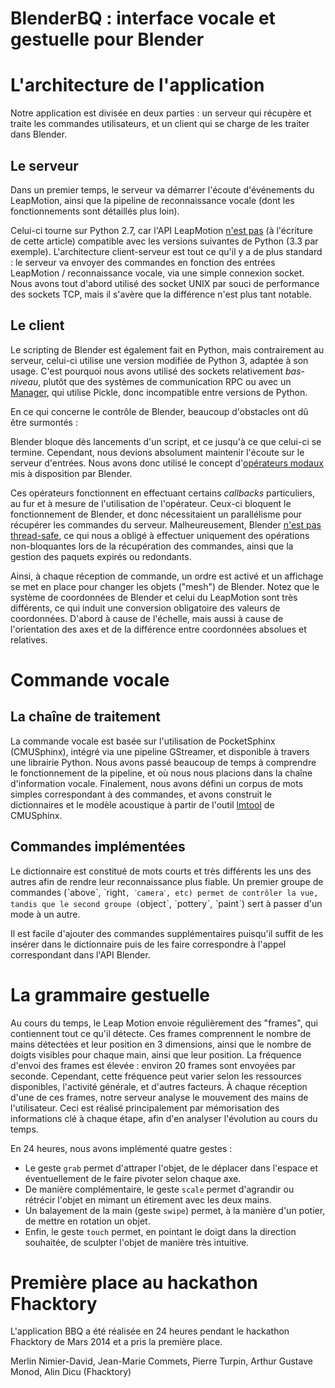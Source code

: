 # BlenderBQ : interface vocale et gestuelle pour Blender

# L'architecture de l'application

Notre application est divisée en deux parties : un serveur qui récupère et
traite les commandes utilisateurs, et un client qui se charge de les traiter dans Blender.

## Le serveur

Dans un premier temps, le serveur va démarrer l'écoute d'événements du
LeapMotion, ainsi que la pipeline de reconnaissance vocale (dont les
fonctionnements sont détaillés plus loin).

Celui-ci tourne sur Python 2.7, car l'API LeapMotion [n'est pas][1] (à l'écriture
de cette article) compatible avec les versions suivantes de Python (3.3 par
exemple). L'architecture client-serveur est tout ce qu'il y a de plus standard :
le serveur va envoyer des commandes en fonction des entrées LeapMotion /
reconnaissance vocale, via une simple connexion socket. Nous avons tout
d'abord utilisé des socket UNIX par souci de performance des sockets TCP, mais
il s'avère que la différence n'est plus tant notable.

[1]: https://developer.leapmotion.com/documentation/Leap_SDK_Release_Notes.html#supported-compilers-and-runtimes "Supported compilers and runtime"

## Le client

Le scripting de Blender est également fait en Python, mais contrairement au
serveur, celui-ci utilise une version modifiée de Python 3, adaptée à son
usage. C'est pourquoi nous avons utilisé des sockets relativement *bas-niveau*, plutôt que des systèmes de communication RPC ou avec un [Manager][2], qui utilise
Pickle, donc incompatible entre versions de Python.

[2]: https://docs.python.org/3.3/library/multiprocessing.html#managers "Python 3.3 Managers"

En ce qui concerne le contrôle de Blender, beaucoup d'obstacles ont dû être surmontés :

Blender bloque dès lancements d'un script, et ce jusqu'à ce que celui-ci se termine. Cependant, nous devions absolument maintenir l'écoute sur le serveur d'entrées. Nous avons donc utilisé le concept d'[opérateurs modaux][3] mis à disposition par Blender.

[3]: http://www.blender.org/documentation/blender_python_api_2_70_release/bpy.types.Operator.html "Opérateurs modaux Blender"

Ces opérateurs fonctionnent en effectuant certains *callbacks* particuliers, au
fur et à mesure de l'utilisation de l'opérateur. Ceux-ci bloquent le
fonctionnement de Blender, et donc nécessitaient un parallélisme pour récupérer
les commandes du serveur. Malheureusement, Blender [n'est pas thread-safe][4], ce
qui nous a obligé à effectuer uniquement des opérations non-bloquantes lors de
la récupération des commandes, ainsi que la gestion des paquets expirés ou
redondants.

[4]: http://www.blender.org/documentation/blender_python_api_2_70_release/info_gotcha.html#strange-errors-using-threading-module

Ainsi, à chaque réception de commande, un ordre est activé et un affichage se
met en place pour changer les objets ("mesh") de Blender. Notez que le système
de coordonnées de Blender et celui du LeapMotion sont très différents, ce qui
induit une conversion obligatoire des valeurs de coordonnées. D'abord à cause
de l'échelle, mais aussi à cause de l'orientation des axes et de la différence
entre coordonnées absolues et relatives.

# Commande vocale

## La chaîne de traitement

La commande vocale est basée sur l'utilisation de PocketSphinx (CMUSphinx),
intégré via une pipeline GStreamer, et disponible à travers une librairie
Python. Nous avons passé beaucoup de temps à comprendre le fonctionnement de la
pipeline, et où nous nous placions dans la chaîne d'information vocale. Finalement, nous avons défini un corpus de mots simples correspondant à des
commandes, et avons construit le dictionnaires et le modèle acoustique à partir
de l'outil [lmtool][5] de CMUSphinx.

[5]: http://www.speech.cs.cmu.edu/tools/lmtool-new.html

## Commandes implémentées

Le dictionnaire est constitué de mots courts et très différents les uns des autres afin de rendre leur reconnaissance plus fiable. Un premier groupe de commandes (ˋaboveˋ, ˋright`, ˋcameraˋ, etc) permet de contrôler la vue, tandis que le second groupe (`objectˋ, ˋpotteryˋ, ˋpaintˋ) sert à passer d'un mode à un autre.

Il est facile d'ajouter des commandes supplémentaires puisqu'il suffit de les insérer dans le dictionnaire puis de les faire correspondre à l'appel correspondant dans l'API Blender.

# La grammaire gestuelle

Au cours du temps, le Leap Motion envoie régulièrement des "frames", qui contiennent tout ce qu'il détecte. Ces frames comprennent le nombre de mains détectées et leur position en 3 dimensions, ainsi que le nombre de doigts visibles pour chaque main, ainsi que leur position. La fréquence d'envoi des frames est élevée : environ 20 frames sont envoyées par seconde. Cependant, cette fréquence peut varier selon les ressources disponibles, l'activité générale, et d'autres facteurs. À chaque réception d'une de ces frames, notre serveur analyse le mouvement des mains de l'utilisateur. Ceci est réalisé principalement par mémorisation des informations clé à chaque étape, afin d'en analyser l'évolution au cours du temps.

En 24 heures, nous avons implémenté quatre gestes :

- Le geste `grab` permet d'attraper l'objet, de le déplacer dans l'espace et éventuellement de le faire pivoter selon chaque axe.
- De manière complémentaire, le geste `scale` permet d'agrandir ou rétrécir l'objet en mimant un étirement avec les deux mains.
- Un balayement de la main (geste `swipe`) permet, à la manière d'un potier, de mettre en rotation un objet.
- Enfin, le geste `touch` permet, en pointant le doigt dans la direction souhaitée, de sculpter l'objet de manière très intuitive.

# Première place au hackathon Fhacktory

L'application BBQ a été réalisée en 24 heures pendant le hackathon Fhacktory de Mars 2014 et a pris la première place.

Merlin Nimier-David, Jean-Marie Commets, Pierre Turpin, Arthur Gustave Monod, Alin Dicu (Fhacktory)
